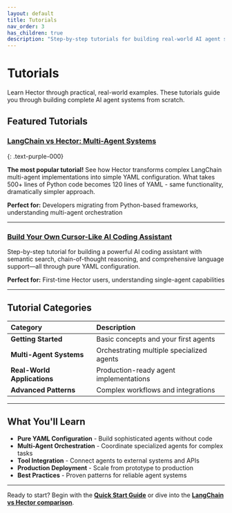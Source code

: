 ```yaml
---
layout: default
title: Tutorials
nav_order: 3
has_children: true
description: "Step-by-step tutorials for building real-world AI agent systems with Hector"
---
```


# Tutorials

Learn Hector through practical, real-world examples. These tutorials guide you through building complete AI agent systems from scratch.

## Featured Tutorials

### [LangChain vs Hector: Multi-Agent Systems](MULTI_AGENT_RESEARCH_PIPELINE)
{: .text-purple-000}

**The most popular tutorial!** See how Hector transforms complex LangChain multi-agent implementations into simple YAML configuration. What takes 500+ lines of Python code becomes 120 lines of YAML - same functionality, dramatically simpler approach.

**Perfect for:** Developers migrating from Python-based frameworks, understanding multi-agent orchestration

---

### [Build Your Own Cursor-Like AI Coding Assistant](BUILD_YOUR_OWN_CURSOR)

Step-by-step tutorial for building a powerful AI coding assistant with semantic search, chain-of-thought reasoning, and comprehensive language support—all through pure YAML configuration.

**Perfect for:** First-time Hector users, understanding single-agent capabilities

---

## Tutorial Categories

| Category | Description |
|:---------|:------------|
| **Getting Started** | Basic concepts and your first agents |
| **Multi-Agent Systems** | Orchestrating multiple specialized agents |
| **Real-World Applications** | Production-ready agent implementations |
| **Advanced Patterns** | Complex workflows and integrations |

---

## What You'll Learn

- **Pure YAML Configuration** - Build sophisticated agents without code
- **Multi-Agent Orchestration** - Coordinate specialized agents for complex tasks  
- **Tool Integration** - Connect agents to external systems and APIs
- **Production Deployment** - Scale from prototype to production
- **Best Practices** - Proven patterns for reliable agent systems

---

Ready to start? Begin with the [**Quick Start Guide**](../QUICK_START) or dive into the [**LangChain vs Hector comparison**](MULTI_AGENT_RESEARCH_PIPELINE).

